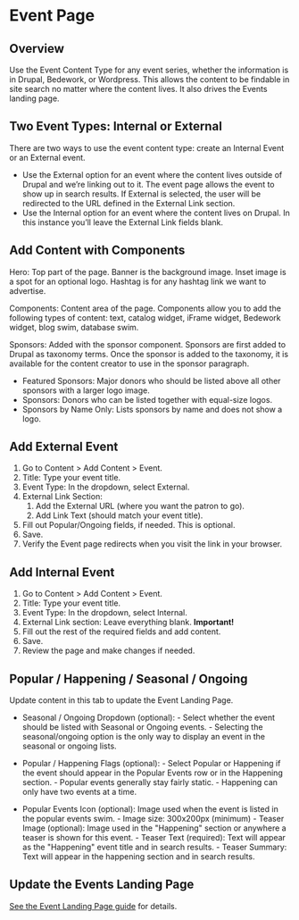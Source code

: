 # Event Page

## Overview

Use the Event Content Type for any event series, whether the information is in Drupal, Bedework, or Wordpress. This allows the content to be findable in site search no matter where the content lives. It also drives the Events landing page.

## Two Event Types: Internal or External

There are two ways to use the event content type: create an Internal Event or an External event.

- Use the External option for an event where the content lives outside of Drupal and we’re linking out to it. The event page allows the event to show up in search results. If External is selected, the user will be redirected to the URL defined in the External Link section.
- Use the Internal option for an event where the content lives on Drupal. In this instance you’ll leave the External Link fields blank.

## Add Content with Components

Hero: Top part of the page. Banner is the background image. Inset image is a spot for an optional logo. Hashtag is for any hashtag link we want to advertise.

Components: Content area of the page. Components allow you to add the following types of content: text, catalog widget, iFrame widget, Bedework widget, blog swim, database swim.

Sponsors: Added with the sponsor component. Sponsors are first added to Drupal as taxonomy terms. Once the sponsor is added to the taxonomy, it is available for the content creator to use in the sponsor paragraph.

- Featured Sponsors: Major donors who should be listed above all other sponsors with a larger logo image.
- Sponsors: Donors who can be listed together with equal-size logos.
- Sponsors by Name Only: Lists sponsors by name and does not show a logo.

## Add External Event

1. Go to Content > Add Content > Event.
1. Title: Type your event title.
1. Event Type: In the dropdown, select External.
1. External Link Section:
      1. Add the External URL (where you want the patron to go).
      1. Add Link Text (should match your event title).
1. Fill out Popular/Ongoing fields, if needed. This is optional.
1. Save.
1. Verify the Event page redirects when you visit the link in your browser.

## Add Internal Event

1. Go to Content > Add Content > Event.
1. Title: Type your event title.
1. Event Type: In the dropdown, select Internal.
1. External Link section: Leave everything blank. **Important!**
1. Fill out the rest of the required fields and add content.
1. Save.
1. Review the page and make changes if needed.

## Popular / Happening / Seasonal / Ongoing

Update content in this tab to update the Event Landing Page.

- Seasonal / Ongoing Dropdown (optional):
      - Select whether the event should be listed with Seasonal or Ongoing events.
      - Selecting the seasonal/ongoing option is the only way to display an event in the seasonal or ongoing lists.

- Popular / Happening Flags (optional):
      - Select Popular or Happening if the event should appear in the Popular Events row or in the Happening section.
      - Popular events generally stay fairly static.
      - Happening can only have two events at a time.

- Popular Events Icon (optional): Image used when the event is listed in the popular events swim.
      - Image size: 300x200px (minimum)
      - Teaser Image (optional): Image used in the "Happening" section or anywhere a teaser is shown for this event.
      - Teaser Text (required): Text will appear as the "Happening" event title and in search results.
      - Teaser Summary: Text will appear in the happening section and in search results.

## Update the Events Landing Page

[See the Event Landing Page guide](/update-content/add-update-a-page/events-landing-page/) for details.
